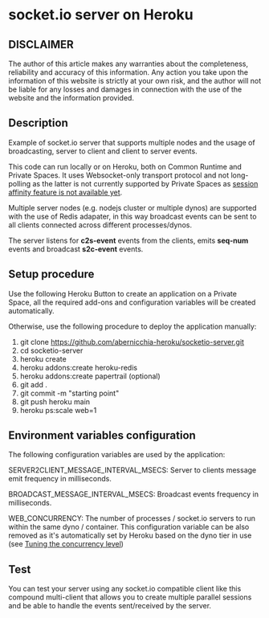 # socket.io server on Heroku

## DISCLAIMER

The author of this article makes any warranties about the completeness, reliability and accuracy of this information. Any action you take upon the information of this website is strictly at your own risk, and the author will not be liable for any losses and damages in connection with the use of the website and the information provided.

## Description

Example of socket.io server that supports multiple nodes and the usage of broadcasting, server to client and client to server events.

This code can run locally or on Heroku, both on Common Runtime and Private Spaces.
It uses Websocket-only transport protocol and not long-polling as the latter is not currently supported by Private Spaces as [session affinity feature is not available yet](https://blog.heroku.com/session-affinity-ga#getting-started-with-session-affinity).

Multiple server nodes (e.g. nodejs cluster or multiple dynos) are supported with the use of Redis adapater, in this way broadcast events can be sent to all clients connected across different processes/dynos.

The server listens for **c2s-event** events from the clients, emits **seq-num** events and broadcast **s2c-event** events.

## Setup procedure

Use the following Heroku Button to create an application on a Private Space, all the required add-ons and configuration variables will be created automatically.

Otherwise, use the following procedure to deploy the application manually:

1. git clone https://github.com/abernicchia-heroku/socketio-server.git
2. cd socketio-server
3. heroku create
4. heroku addons:create heroku-redis
5. heroku addons:create papertrail (optional)
6. git add .
7. git commit -m "starting point"
8. git push heroku main
9. heroku ps:scale web=1

## Environment variables configuration

The following configuration variables are used by the application:

SERVER2CLIENT_MESSAGE_INTERVAL_MSECS: Server to clients message emit frequency in milliseconds.

BROADCAST_MESSAGE_INTERVAL_MSECS: Broadcast events frequency in milliseconds.

WEB_CONCURRENCY: The number of processes / socket.io servers to run within the same dyno / container. This configuration variable can be also removed as it's automatically set by Heroku based on the dyno tier in use (see [Tuning the concurrency level](https://devcenter.heroku.com/articles/node-concurrency#tuning-the-concurrency-level))

## Test

You can test your server using any socket.io compatible client like this compound multi-client that allows you to create multiple parallel sessions and be able to handle the events sent/received by the server.














